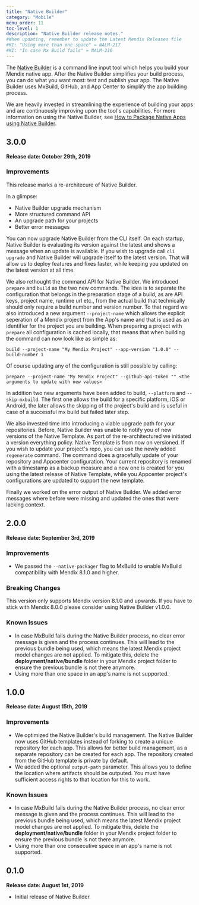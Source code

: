 ```yaml
---
title: "Native Builder"
category: "Mobile"
menu_order: 11
toc-level: 1
description: "Native Builder release notes."
#When updating, remember to update the Latest Mendix Releases file
#KI: "Using more than one space" = NALM-217
#KI: "In case Mx Build fails" = NALM-216
---
```


The [Native Builder](/howto/mobile/native-builder) is a command line input tool which helps you build your Mendix native app. After the Native Builder simplifies your build process, you can do what you want most: test and publish your app. The Native Builder uses MxBuild, GitHub, and App Center to simplify the app building process. 

We are heavily invested in streamlining the experience of building your apps and are continuously improving upon the tool's capabilities. For more information on using the Native Builder, see [How to Package Native Apps using Native Builder](/howto/mobile/native-builder).

## 3.0.0
**Release date: October 29th, 2019**

### Improvements
This release marks a re-architecure of Native Builder.

In a glimpse: 
- Native Builder upgrade mechanism
- More structured command API
- An upgrade path for your projects
- Better error messages

You can now upgrade Native Builder from the CLI itself. On each startup, Native Builder is evaluating its version against the latest and shows a message when an update is available. If you wish to upgrade call `cli upgrade` and Native Builder will upgrade itself to the latest version. That will allow us to deploy features and fixes faster, while keeping you updated on the latest version at all time.

We also rethought the command API for Native Builder. We introduced `prepare` and `build` as the two new commands. The idea is to separate the configuration that belongs in the preparation stage of a build, as are API keys, project name, runtime url etc., from the actual build that technically should only require a build number and version number. To that regard we also introduced a new argument `--project-name` which allows the explicit seperation of a Mendix project from the App's name and that is used as an identifier for the project you are building. When preparing a project with `prepare` all configuration is cached locally, that means that when building the command can now look like as simple as: 

`build --project-name "My Mendix Project" --app-version "1.0.0" --build-number 1`

Of course updating any of the configuration is still possible by calling: 

`prepare --project-name "My Mendix Project" --github-api-token "" <the arguments to update with new values>`

In addition two new arguments have been added to build, `--platform` and `--skip-mxbuild`. The first one allows the build for a specific platform, iOS or Android, the later allows the skipping of the project's build and is useful in case of a successful mx build but failed later step.

We also invested time into introducing a viable upgrade path for your repositories. Before, Native Builder was unable to notify you of new versions of the Native Template. As part of the re-architectured we initiated a version everything policy. Native Template is from now on versioned. If you wish to update your project's repo, you can use the newly added `regenerate` command. The command does a gracefully update of your repository and Appcenter configuration. Your current repository is renamed with a timestamp as a backup measure and a new one is created for you using the latest release of Native Template, while you Appcenter project's configurations are updated to support the new template.

Finally we worked on the error output of Native Builder. We added error messages where before were missing and updated the ones that were lacking context.

## 2.0.0

**Release date: September 3rd, 2019**

### Improvements

* We passed the `--native-packager` flag to MxBuild to enable MxBuild compatibility with Mendix 8.1.0 and higher.

### Breaking Changes

This version only supports Mendix version 8.1.0 and upwards. If you have to stick with Mendix 8.0.0 please consider using Native Builder  v1.0.0.

### Known Issues

* In case MxBuild fails during the Native Builder process, no clear error message is given and the process continues. This will lead to the previous bundle being used, which means the latest Mendix project model changes are not applied. To mitigate this, delete the **deployment/native/bundle** folder in your Mendix project folder to ensure the previous bundle is not there anymore.
* Using more than one space in an app's name is not supported.

## 1.0.0

**Release date: August 15th, 2019**

### Improvements

* We optimized the Native Builder's build management. The Native Builder now uses GitHub templates instead of forking to create a unique repository for each app. This allows for better build management, as a separate repository can be created for each app. The repository created from the GitHub template is private by default.
* We added the optional `output-path` parameter. This allows you to define the location where artifacts should be outputed. You must have sufficient access rights to that location for this to work.

### Known Issues

* In case MxBuild fails during the Native Builder process, no clear error message is given and the process continues. This will lead to the previous bundle being used, which means the latest Mendix project model changes are not applied. To mitigate this, delete the **deployment/native/bundle** folder in your Mendix project folder to ensure the previous bundle is not there anymore.
* Using more than one consecutive space in an app's name is not supported.

## 0.1.0

**Release date: August 1st, 2019**

* Initial release of Native Builder.
